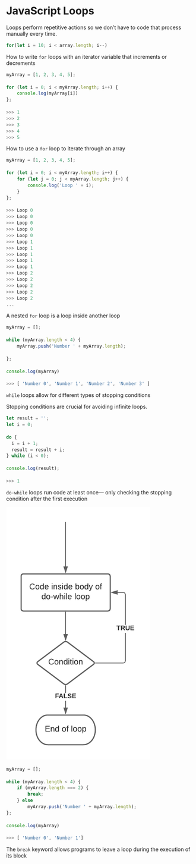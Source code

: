 # JavaScript Loops

Loops perform repetitive actions so we don’t have to code that process manually every time.



```javascript
for(let i = 10; i < array.length; i--)
```

How to write `for` loops with an iterator variable that increments or decrements



```javascript
myArray = [1, 2, 3, 4, 5];

for (let i = 0; i < myArray.length; i++) {
    console.log(myArray[i])
};

>>> 1
>>> 2
>>> 3
>>> 4
>>> 5
```

How to use a `for` loop to iterate through an array



```javascript
myArray = [1, 2, 3, 4, 5];

for (let i = 0; i < myArray.length; i++) {
    for (let j = 0; j < myArray.length; j++) {
        console.log('Loop ' + i);
    }
};

>>> Loop 0
>>> Loop 0
>>> Loop 0
>>> Loop 0
>>> Loop 0
>>> Loop 1
>>> Loop 1
>>> Loop 1
>>> Loop 1
>>> Loop 1
>>> Loop 2
>>> Loop 2
>>> Loop 2
>>> Loop 2
>>> Loop 2
...
```

A nested `for` loop is a loop inside another loop



```javascript
myArray = [];

while (myArray.length < 4) {
    myArray.push('Number ' + myArray.length);

};

console.log(myArray)

>>> [ 'Number 0', 'Number 1', 'Number 2', 'Number 3' ]
```

`while` loops allow for different types of stopping conditions

Stopping conditions are crucial for avoiding infinite loops.



```javascript
let result = '';
let i = 0;

do {
  i = i + 1;
  result = result + i;
} while (i < 0);

console.log(result);

>>> 1
```

`do-while` loops run code at least once— only checking the stopping condition after the first execution

![Do-While FlowChart explanation](../../.gitbook/assets/do...while.flowchart.png)



```javascript
myArray = [];

while (myArray.length < 4) {
    if (myArray.length === 2) {
        break;
    } else
        myArray.push('Number ' + myArray.length);
};

console.log(myArray)

>>> [ 'Number 0', 'Number 1']
```

The `break` keyword allows programs to leave a loop during the execution of its block

